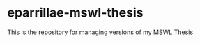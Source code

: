 eparrillae-mswl-thesis
======================

This is the repository for managing versions of my MSWL Thesis 
